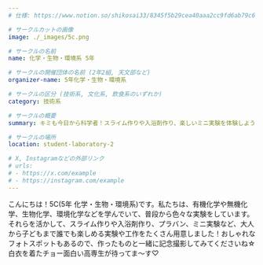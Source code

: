 ```yaml
---
# 仕様: https://www.notion.so/shikosai33/8345f5b29cea40aaa2cc9fd6ab79c6a6?pvs=4#5438a1577b604f39a67658a72f2283b8

# サークルカットの画像
image: ./_images/5c.png

# サークルの名前
name: 化学・生物・環境系 5年

# サークルの開催団体の名前 (2年2組, 天文部など)
organizer-name: 5年化学・生物・環境系

# サークルの区分 (技術系, 文化系, 飲食系のいずれか)
category: 技術系

# サークルの概要
summary: キミも今日から科学者！スライム作りや入浴剤作り、楽しいミニ実験を体験しよう☆

# サークルの場所
location: student-laboratory-2

# X, Instagramなどの外部リンク
# urls:
# - https://x.com/example
# - https://instagram.com/example
---
```

<p class="text-base font-Dela text-mauve-11">
こんにちは！5C(5年 化学・生物・環境系)です。私たちは、有機化学や無機化学、生物化学、環境化学などを学んでいて、普段から色々な実験をしています。それらを活かして、スライム作りや入浴剤作り、プラバン、ミニ実験など、大人から子どもまで誰でも楽しめる実験や工作をたくさん用意しました！おしゃれなフォトスポットもあるので、作ったものと一緒に記念撮影してみてくださいね☆白衣を着たチョー面白い高専生が待ってま～す♡
</p>
